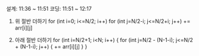 설계: 11:36 ~ 11:51
코딩: 11:51 ~ 12:17

1. 위 절반 더하기
    for (int i=0; i<=N/2; i++)
        for (int j=N/2-i; j<=N/2+i; j++)
            += arr[i][j]

2. 아래 절반 더하기
    for (int i=N/2+1; i<N; i++) {
        for (int j=N/2 - (N-1-i); j<=N/2 + (N-1-i); j++) {
            += arr[i][j]
        }
    }